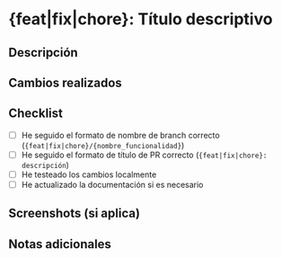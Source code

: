 # {feat|fix|chore}: Título descriptivo

## Descripción
<!-- Describe los cambios realizados y por qué son necesarios -->

## Cambios realizados
<!-- Cambios específicos realizados -->

## Checklist
- [ ] He seguido el formato de nombre de branch correcto (`{feat|fix|chore}/{nombre_funcionalidad}`)
- [ ] He seguido el formato de título de PR correcto (`{feat|fix|chore}: descripción`)
- [ ] He testeado los cambios localmente
- [ ] He actualizado la documentación si es necesario

## Screenshots (si aplica)
<!-- Agrega screenshots si los cambios incluyen modificaciones visuales -->

## Notas adicionales
<!-- Cualquier información adicional que sea relevante --> 
